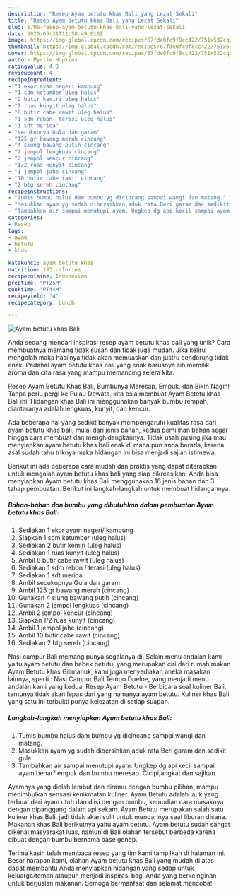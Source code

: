 ```yaml
---
description: "Resep Ayam betutu khas Bali yang Lezat Sekali"
title: "Resep Ayam betutu khas Bali yang Lezat Sekali"
slug: 1796-resep-ayam-betutu-khas-bali-yang-lezat-sekali
date: 2020-05-31T11:58:49.616Z
image: https://img-global.cpcdn.com/recipes/67fde0fc9f8cc422/751x532cq70/ayam-betutu-khas-bali-foto-resep-utama.jpg
thumbnail: https://img-global.cpcdn.com/recipes/67fde0fc9f8cc422/751x532cq70/ayam-betutu-khas-bali-foto-resep-utama.jpg
cover: https://img-global.cpcdn.com/recipes/67fde0fc9f8cc422/751x532cq70/ayam-betutu-khas-bali-foto-resep-utama.jpg
author: Myrtie Hopkins
ratingvalue: 4.3
reviewcount: 4
recipeingredient:
- "1 ekor ayam negeri kampung"
- "1 sdm ketumber uleg halus"
- "2 butir kemiri uleg halus"
- "1 ruas kunyit uleg halus"
- "8 butir cabe rawit uleg halus"
- "1 sdm rebon  terasi uleg halus"
- "1 sdt merica"
- "secukupnya Gula dan garam"
- "125 gr bawang merah cincang"
- "4 siung bawang putih cincang"
- "2 jempol lengkuas cincang"
- "2 jempol kencur cincang"
- "1/2 ruas kunyit cincang"
- "1 jempol jahe cincang"
- "10 butir cabe rawit cincang"
- "2 btg sereh cincang"
recipeinstructions:
- "Tumis bumbu halus dam bumbu yg dicincang sampai wangi dan matang."
- "Masukkan ayam yg sudah dibersihkan,aduk rata.Beri garam dan sedikit gula."
- "Tambahkan air sampai menutupi ayam. Ungkep dg api kecil sampai ayam benar² empuk dan bumbu meresap. Cicipi,angkat dan sajikan."
categories:
- Resep
tags:
- ayam
- betutu
- khas

katakunci: ayam betutu khas 
nutrition: 183 calories
recipecuisine: Indonesian
preptime: "PT25M"
cooktime: "PT44M"
recipeyield: "4"
recipecategory: Lunch

---
```



![Ayam betutu khas Bali](https://img-global.cpcdn.com/recipes/67fde0fc9f8cc422/751x532cq70/ayam-betutu-khas-bali-foto-resep-utama.jpg)

Anda sedang mencari inspirasi resep ayam betutu khas bali yang unik? Cara membuatnya memang tidak susah dan tidak juga mudah. Jika keliru mengolah maka hasilnya tidak akan memuaskan dan justru cenderung tidak enak. Padahal ayam betutu khas bali yang enak harusnya sih memiliki aroma dan cita rasa yang mampu memancing selera kita.

Resep Ayam Betutu Khas Bali, Bumbunya Meresap, Empuk, dan Bikin Nagih! Tanpa perlu pergi ke Pulau Dewata, kita bsia membuat Ayam Betetu khas Bali ini. Hidangan khas Bali ini menggunakan banyak bumbu rempah, diantaranya adalah lengkuas, kunyit, dan kencur.

Ada beberapa hal yang sedikit banyak mempengaruhi kualitas rasa dari ayam betutu khas bali, mulai dari jenis bahan, kedua pemilihan bahan segar hingga cara membuat dan menghidangkannya. Tidak usah pusing jika mau menyiapkan ayam betutu khas bali enak di mana pun anda berada, karena asal sudah tahu triknya maka hidangan ini bisa menjadi sajian istimewa.


Berikut ini ada beberapa cara mudah dan praktis yang dapat diterapkan untuk mengolah ayam betutu khas bali yang siap dikreasikan. Anda bisa menyiapkan Ayam betutu khas Bali menggunakan 16 jenis bahan dan 3 tahap pembuatan. Berikut ini langkah-langkah untuk membuat hidangannya.

<!--inarticleads1-->

##### Bahan-bahan dan bumbu yang dibutuhkan dalam pembuatan Ayam betutu khas Bali:

1. Sediakan 1 ekor ayam negeri/ kampung
1. Siapkan 1 sdm ketumber (uleg halus)
1. Sediakan 2 butir kemiri (uleg halus)
1. Sediakan 1 ruas kunyit (uleg halus)
1. Ambil 8 butir cabe rawit (uleg halus)
1. Sediakan 1 sdm rebon / terasi (uleg halus)
1. Sediakan 1 sdt merica
1. Ambil secukupnya Gula dan garam
1. Ambil 125 gr bawang merah (cincang)
1. Gunakan 4 siung bawang putih (cincang)
1. Gunakan 2 jempol lengkuas (cincang)
1. Ambil 2 jempol kencur (cincang)
1. Siapkan 1/2 ruas kunyit (cincang)
1. Ambil 1 jempol jahe (cincang)
1. Ambil 10 butir cabe rawit (cincang)
1. Sediakan 2 btg sereh (cincang)


Nasi campur Bali memang punya segalanya di. Selain menu andalan kami yaitu ayam betutu dan bebek betutu, yang merupakan ciri dari rumah makan Ayam Betutu khas Gilimanuk, kami juga menyediakan aneka masakan lainnya, sperti : Nasi Campur Bali Tempo Doeloe, yang menjadi menu andalan kami yang kedua. Resep Ayam Betutu - Berbicara soal kuliner Bali, tentunya tidak akan lepas dari yang namanya ayam betutu. Kuliner khas Bali yang satu ini terbukti punya kelezatan di setiap suapan. 

<!--inarticleads2-->

##### Langkah-langkah menyiapkan Ayam betutu khas Bali:

1. Tumis bumbu halus dam bumbu yg dicincang sampai wangi dan matang.
1. Masukkan ayam yg sudah dibersihkan,aduk rata.Beri garam dan sedikit gula.
1. Tambahkan air sampai menutupi ayam. Ungkep dg api kecil sampai ayam benar² empuk dan bumbu meresap. Cicipi,angkat dan sajikan.


Ayamnya yang diolah lembut dan diramu dengan bumbu pilihan, mampu menimbulkan sensasi kenikmatan kuliner. Ayam Betutu adalah lauk yang terbuat dari ayam utuh dan diisi dengan bumbu, kemudian cara masaknya dengan dipanggang dalam api sekam. Ayam Betutu merupakan salah satu kuliner khas Bali, jadi tidak akan sulit untuk mencarinya saat liburan disana. Makanan khas Bali berikutnya yaitu ayam betutu. Ayam betutu sudah sangat dikenal masyarakat luas, namun di Bali olahan tersebut berbeda karena dibuat dengan bumbu bernama base genep. 

Terima kasih telah membaca resep yang tim kami tampilkan di halaman ini. Besar harapan kami, olahan Ayam betutu khas Bali yang mudah di atas dapat membantu Anda menyiapkan hidangan yang sedap untuk keluarga/teman ataupun menjadi inspirasi bagi Anda yang berkeinginan untuk berjualan makanan. Semoga bermanfaat dan selamat mencoba!
